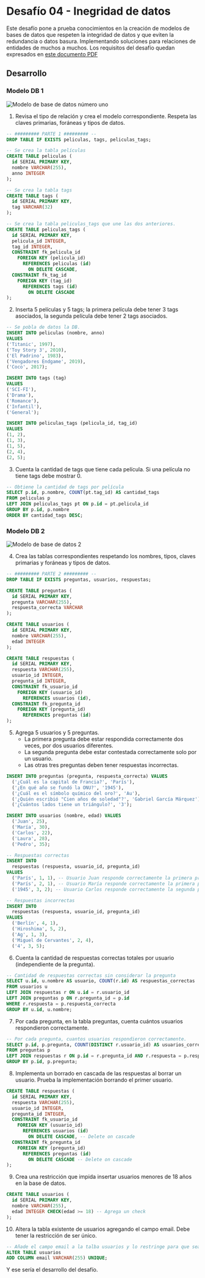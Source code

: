 # Desafío 04 - Inegridad de datos

Este desafío pone a prueba conocimientos en la creación de modelos de bases de datos que respeten la integridad de datos y que eviten la redundancia o datos basura. Implementando soluciones para relaciones de entidades de muchos a muchos. Los requisitos del desafío quedan expresados en [este documento PDF](./04-prueba-SQL.pdf)

## Desarrollo

### Modelo DB 1

![Modelo de base de datos número uno](./modelo_1.png)

1. Revisa el tipo de relación y crea el modelo correspondiente. Respeta las claves primarias, foráneas y tipos de datos.

```sql
-- ######### PARTE 1 ######### --
DROP TABLE IF EXISTS peliculas, tags, peliculas_tags;

-- Se crea la tabla películas
CREATE TABLE peliculas (
  id SERIAL PRIMARY KEY,
  nombre VARCHAR(255),
  anno INTEGER
);

-- Se crea la tabla tags
CREATE TABLE tags (
  id SERIAL PRIMARY KEY,
  tag VARCHAR(32)
);

-- Se crea la tabla peliculas_tags que une las dos anteriores.
CREATE TABLE peliculas_tags (
  id SERIAL PRIMARY KEY,
  pelicula_id INTEGER,
  tag_id INTEGER,
  CONSTRAINT fk_pelicula_id
    FOREIGN KEY (pelicula_id)
      REFERENCES peliculas (id)
        ON DELETE CASCADE,
  CONSTRAINT fk_tag_id
    FOREIGN KEY (tag_id)
      REFERENCES tags (id)
        ON DELETE CASCADE
);
```

2. Inserta 5 películas y 5 tags; la primera película debe tener 3 tags asociados, la segunda película debe tener 2 tags asociados.

```sql
-- Se pobla de datos la DB.
INSERT INTO peliculas (nombre, anno)
VALUES
('Titanic', 1997),
('Toy Story 3', 2010),
('El Padrino', 1983),
('Vengadores Endgame', 2019),
('Coco', 2017);

INSERT INTO tags (tag)
VALUES
('SCI-FI'),
('Drama'),
('Romance'),
('Infantil'),
('General');

INSERT INTO peliculas_tags (pelicula_id, tag_id)
VALUES
(1, 2),
(1, 3),
(1, 5),
(2, 4),
(2, 5);
```

3. Cuenta la cantidad de tags que tiene cada película. Si una película no tiene tags debe mostrar 0.

```sql
-- Obtiene la cantidad de tags por película
SELECT p.id, p.nombre, COUNT(pt.tag_id) AS cantidad_tags
FROM peliculas p
LEFT JOIN peliculas_tags pt ON p.id = pt.pelicula_id
GROUP BY p.id, p.nombre
ORDER BY cantidad_tags DESC;
```

### Modelo DB 2

![Modelo de base de datos 2](./modelo_2.png)

4. Crea las tablas correspondientes respetando los nombres, tipos, claves primarias y foráneas y tipos de datos.

```sql
-- ######### PARTE 2 ######### --
DROP TABLE IF EXISTS preguntas, usuarios, respuestas;

CREATE TABLE preguntas (
  id SERIAL PRIMARY KEY,
  pregunta VARCHAR(255),
  respuesta_correcta VARCHAR
);

CREATE TABLE usuarios (
  id SERIAL PRIMARY KEY,
  nombre VARCHAR(255),
  edad INTEGER
);

CREATE TABLE respuestas (
  id SERIAL PRIMARY KEY,
  respuesta VARCHAR(255),
  usuario_id INTEGER,
  pregunta_id INTEGER,
  CONSTRAINT fk_usuario_id
    FOREIGN KEY (usuario_id)
      REFERENCES usuarios (id),
  CONSTRAINT fk_pregunta_id
    FOREIGN KEY (pregunta_id)
      REFERENCES preguntas (id)
);
```

5. Agrega 5 usuarios y 5 preguntas.
    - La primera pregunta debe estar respondida  correctamente dos veces, por dos usuarios diferentes.
    - La segunda pregunta debe estar contestada correctamente solo por un usuario.
    - Las otras tres preguntas deben tener respuestas incorrectas.

```sql
INSERT INTO preguntas (pregunta, respuesta_correcta) VALUES
  ('¿Cuál es la capital de Francia?', 'París'),
  ('¿En qué año se fundó la ONU?', '1945'),
  ('¿Cuál es el símbolo químico del oro?', 'Au'),
  ('¿Quién escribió "Cien años de soledad"?', 'Gabriel García Márquez'),
  ('¿Cuántos lados tiene un triángulo?', '3');

INSERT INTO usuarios (nombre, edad) VALUES
  ('Juan', 25),
  ('María', 30),
  ('Carlos', 22),
  ('Laura', 28),
  ('Pedro', 35);

-- Respuestas correctas
INSERT INTO
  respuestas (respuesta, usuario_id, pregunta_id)
VALUES
  ('París', 1, 1), -- Usuario Juan responde correctamente la primera pregunta
  ('París', 2, 1), -- Usuario María responde correctamente la primera pregunta
  ('1945', 3, 2); -- Usuario Carlos responde correctamente la segunda pregunta

-- Respuestas incorrectas
INSERT INTO
  respuestas (respuesta, usuario_id, pregunta_id)
VALUES
  ('Berlín', 4, 1), 
  ('Hiroshima', 5, 2), 
  ('Ag', 1, 3), 
  ('Miguel de Cervantes', 2, 4), 
  ('4', 3, 5); 
```

6. Cuenta la cantidad de respuestas correctas totales por usuario (independiente de la pregunta).

```sql
-- Cantidad de respuestas correctas sin considerar la pregunta
SELECT u.id, u.nombre AS usuario, COUNT(r.id) AS respuestas_correctas
FROM usuarios u
LEFT JOIN respuestas r ON u.id = r.usuario_id
LEFT JOIN preguntas p ON r.pregunta_id = p.id
WHERE r.respuesta = p.respuesta_correcta
GROUP BY u.id, u.nombre;
```

7. Por cada pregunta, en la tabla preguntas, cuenta cuántos usuarios respondieron correctamente.

```sql
-- Por cada pregunta, cuantos usuarios respondieron correctamente.
SELECT p.id, p.pregunta, COUNT(DISTINCT r.usuario_id) AS usuarios_correctos
FROM preguntas p
LEFT JOIN respuestas r ON p.id = r.pregunta_id AND r.respuesta = p.respuesta_correcta
GROUP BY p.id, p.pregunta;
```

8. Implementa un borrado en cascada de las respuestas al borrar un usuario. Prueba la implementación borrando el primer usuario.

```sql
CREATE TABLE respuestas (
  id SERIAL PRIMARY KEY,
  respuesta VARCHAR(255),
  usuario_id INTEGER,
  pregunta_id INTEGER,
  CONSTRAINT fk_usuario_id
    FOREIGN KEY (usuario_id)
      REFERENCES usuarios (id)
        ON DELETE CASCADE, -- Delete on cascade
  CONSTRAINT fk_pregunta_id
    FOREIGN KEY (pregunta_id)
      REFERENCES preguntas (id)
        ON DELETE CASCADE -- Delete on cascade
);
```

9. Crea una restricción que impida insertar usuarios menores de 18 años en la base de datos.

```sql
CREATE TABLE usuarios (
  id SERIAL PRIMARY KEY,
  nombre VARCHAR(255),
  edad INTEGER CHECK(edad >= 18) -- Agrega un check
);
```

10. Altera la tabla existente de usuarios agregando el campo email. Debe tener la restricción de ser único.

```sql
-- Añade el campo email a la talba usuarios y lo restringe para que sea único.
ALTER TABLE usuarios
ADD COLUMN email VARCHAR(255) UNIQUE;
```

Y ese sería el desarrollo del desafío.